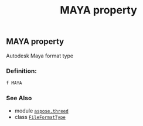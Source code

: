 ﻿---
title: MAYA property
second_title: Aspose.3D for Python via .NET API References
description: 
type: docs
weight: 150
url: /python-net/aspose.threed/fileformattype/maya/
is_root: false
---

## MAYA property


Autodesk Maya format type
### Definition:
```python
f MAYA 
```

### See Also
* module [`aspose.threed`](../../)
* class [`FileFormatType`](/3d/python-net/aspose.threed/fileformattype)
